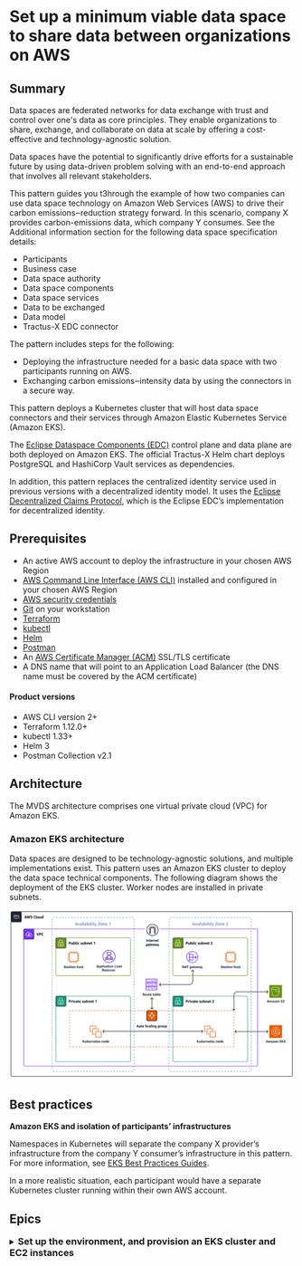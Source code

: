 # Set up a minimum viable data space to share data between organizations on AWS

## Summary

Data spaces are federated networks for data exchange with trust and control over one's data as core principles. They enable organizations to share, exchange, and collaborate on data at scale by offering a cost-effective and technology-agnostic solution.

Data spaces have the potential to significantly drive efforts for a sustainable future by using data-driven problem solving with an end-to-end approach that involves all relevant stakeholders.

This pattern guides you t3hrough the example of how two companies can use data space technology on Amazon Web Services (AWS) to drive their carbon emissions‒reduction strategy forward. In this scenario, company X provides carbon-emissions data, which company Y consumes. See the Additional information section for the following data space specification details:

* Participants
* Business case
* Data space authority
* Data space components
* Data space services
* Data to be exchanged
* Data model
* Tractus-X EDC connector

The pattern includes steps for the following:

* Deploying the infrastructure needed for a basic data space with two participants running on AWS.
* Exchanging carbon emissions‒intensity data by using the connectors in a secure way.

This pattern deploys a Kubernetes cluster that will host data space connectors and their services through Amazon Elastic Kubernetes Service (Amazon EKS).

The [Eclipse Dataspace Components (EDC)](https://github.com/eclipse-edc) control plane and data plane are both deployed on Amazon EKS. The official Tractus-X Helm chart deploys PostgreSQL and HashiCorp Vault services as dependencies.

In addition, this pattern replaces the centralized identity service used in previous versions with a decentralized identity model. It uses the [Eclipse Decentralized Claims Protocol](https://eclipse-dataspace-dcp.github.io/decentralized-claims-protocol), which is the Eclipse EDC’s implementation for decentralized identity.

## Prerequisites

* An active AWS account to deploy the infrastructure in your chosen AWS Region
* [AWS Command Line Interface (AWS CLI)](https://docs.aws.amazon.com/cli/latest/userguide/getting-started-install.html) installed and configured in your chosen AWS Region
* [AWS security credentials](https://docs.aws.amazon.com/cli/latest/userguide/cli-configure-envvars.html)
* [Git](https://github.com/git-guides/install-git) on your workstation
* [Terraform](https://developer.hashicorp.com/terraform/tutorials/aws-get-started/install-cli)
* [kubectl](https://kubernetes.io/docs/tasks/tools/)
* [Helm](https://helm.sh/docs/intro/install/)
* [Postman](https://www.postman.com/downloads/)
* An [AWS Certificate Manager (ACM)](https://docs.aws.amazon.com/acm/latest/userguide/acm-overview.html) SSL/TLS certificate
* A DNS name that will point to an Application Load Balancer (the DNS name must be covered by the ACM certificate)

#### Product versions

* AWS CLI version 2+
* Terraform 1.12.0+
* kubectl 1.33+
* Helm 3
* Postman Collection v2.1

## Architecture

The MVDS architecture comprises one virtual private cloud (VPC) for Amazon EKS.

### Amazon EKS architecture

Data spaces are designed to be technology-agnostic solutions, and multiple implementations exist. This pattern uses an Amazon EKS cluster to deploy the data space technical components. The following diagram shows the deployment of the EKS cluster. Worker nodes are installed in private subnets.

![eks architecture](./assets/Amazon%20EKS%20architecture.png)

## Best practices

**Amazon EKS and isolation of participants’ infrastructures**

Namespaces in Kubernetes will separate the company X provider’s infrastructure from the company Y consumer’s infrastructure in this pattern. For more information, see [EKS Best Practices Guides](https://docs.aws.amazon.com/eks/latest/best-practices/security.html).

In a more realistic situation, each participant would have a separate Kubernetes cluster running within their own AWS account.

## Epics

<details>
  <summary><strong style="font-size:1.17em; font-weight:bold;">Set up the environment, and provision an EKS cluster and EC2 instances</strong></summary>

#### Clone the repository

To clone the repository to your workstation, run the following command:

```bash
git clone https://github.com/Think-iT-Labs/aws-patterns-edc
cd aws-patterns-edc/infrastructure
```
>The workstation must have access to your AWS account.

#### Provision the Kubernetes cluster using Terraform

To deploy the Amazon EKS architecture in your AWS account, this pattern uses Terraform to automate the infrastructure setup. Follow the step-by-step instructions below to provision the necessary resources.

The Terraform configuration is organized in the `infrastructure` folder of the repository, which includes two subfolders:

* `backend`: contains the configuration for the [Terraform state](https://developer.hashicorp.com/terraform/language/state) backend using Amazon S3.
* `eks`: includes the configuration files for provisioning the EKS cluster.

The Terraform configuration for this pattern uses the `eu-central-1` AWS Region by default.
However, you can change it to your preferred region by updating the `aws_region` variable in both the `backend/terraform.tfvars` and `eks/terraform.tfvars` files.

##### Provision S3 bucket for storing Terraform state

To provision Terraform state S3 backend, run the following commands:

```bash
cd backend
terraform init
terraform plan
terraform apply -auto-approve
```

##### Provision Amazon EKS architecture

Before provisioning the EKS cluster, ensure that the S3 bucket for storing the Terraform state has been created. The EKS Terraform configuration relies on this S3 bucket to manage the state files.

If you change the AWS Region, remember to update the `aws_region` variable in the `eks/terraform.tfvars` file. Additionally, update the region setting in the backend block of the Terraform backend configuration `eks/terraform.tf` file to reflect the new region.

To provision the EKS cluster, run the following commands:

```bash
cd .. 
cd eks
terraform init
terraform plan
terraform apply -auto-approve
```
>The provisioning process may take several minutes to complete. Please wait until it finishes fully and ensure there are no errors in the Terraform CLI output.

The Terraform configuration creates the following resources by default, as designed in the [Amazon EKS architecture](https://github.com/Think-iT-Labs/aws-patterns-edc/blob/17-develop-a-terraform-based-user-guide-for-hosting-a-minimum-viable-data-space-on-aws/assets/Amazon%20EKS%20architecture.png) diagram:

- A VPC with two **public** and two **private** subnets.
- An **Internet Gateway** attached to the VPC for internet connectivity.
- A **NAT Gateway** to enable internet access from the private subnets.
- An **Amazon EKS cluster** configured with two `t3a.medium` nodes provisioned in the private subnets.

Additionally, the configuration installs several add-ons inside the EKS cluster, including:

- **Metrics Server** for resource monitoring.
- **EBS CSI Driver** to enable dynamic provisioning of EBS volumes for persistent storage.  
- **AWS Load Balancer Controller** to automatically provision Application Load Balancers (ALBs).
- **External DNS** to automatically manage DNS records in the hosted zone.